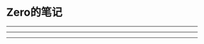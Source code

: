 # Zero的笔记

---



<div id="text" style="font-family: Helvetica, 'Hiragino Sans GB', 'Microsoft Yahei', '微软雅黑', Arial, sans-serif;"></div>



---

<p id="img"></p>

<p id="day" style="color: #8c8c8c;text-align: right"></p>

---

<script>
   var mykey = "f7c47ddd88ca4a0c5d6d787e2214c6fb";
        $.get("https://api.tianapi.com/txapi/one/index",{key:mykey},function (data) {
            if(data.code==200){
                var imgSrc = data.newslist[0].imgurl;
                var strJson = data.newslist[0].word;
                var word = strJson.replace(/\n/g,'<br>');
                var path = '<img src="'+imgSrc+'" style="height:550px;width:900px;"'+'onerror="javascript:this.src=\'https://api.ixiaowai.cn/gqapi/gqapi.php\'; this.onerror = null;"/>';
                $("#img").html(path);
                $("#text").html(word);
                $("#day").html(data.newslist[0].date)
            }
        });
</script>


